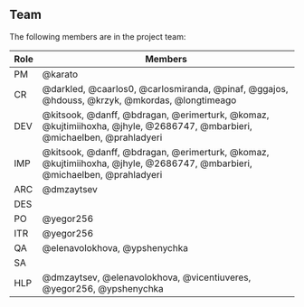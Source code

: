 ## Team

The following members are in the project team:

Role | Members
---|---
PM | @karato
CR | @darkled, @caarlos0, @carlosmiranda, @pinaf, @ggajos, @hdouss, @krzyk, @mkordas, @longtimeago
DEV | @kitsook, @danff, @bdragan, @erimerturk, @komaz, @kujtimiihoxha, @jhyle, @2686747, @mbarbieri, @michaelben, @prahladyeri
IMP | @kitsook, @danff, @bdragan, @erimerturk, @komaz, @kujtimiihoxha, @jhyle, @2686747, @mbarbieri, @michaelben, @prahladyeri
ARC | @dmzaytsev
DES | 
PO | @yegor256
ITR | @yegor256
QA | @elenavolokhova, @ypshenychka
SA | 
HLP | @dmzaytsev, @elenavolokhova, @vicentiuveres, @yegor256, @ypshenychka
